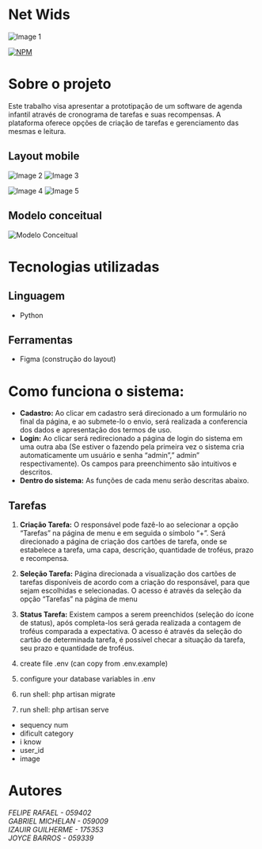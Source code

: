 # Net Wids
![Image 1](imgReadme/logoNetwids.png)

[![NPM](https://img.shields.io/npm/l/react)](https://github.com/devsuperior/sds1-wmazoni/blob/master/LICENSE) 

# Sobre o projeto

Este trabalho visa apresentar a prototipação de um software de agenda infantil através de
cronograma de tarefas e suas recompensas. A plataforma oferece opções de criação de
tarefas e gerenciamento das mesmas e leitura.

## Layout mobile
![Image 2](imgReadme/01.png) ![Image 3](imgReadme/02.png)

![Image 4](imgReadme/03.png) ![Image 5](imgReadme/04.png)

## Modelo conceitual
![Modelo Conceitual](imgReadme/05.png)

# Tecnologias utilizadas

## Linguagem
- Python
## Ferramentas
- Figma (construção do layout)

# Como funciona o sistema:

+ **Cadastro:** Ao clicar em cadastro será direcionado a um formulário no final da 
página, e ao submete-lo o envio, será realizada a conferencia dos dados e 
apresentação dos termos de uso.
+ **Login:** Ao clicar será redirecionado a página de login do sistema em uma outra 
aba (Se estiver o fazendo pela primeira vez o sistema cria automaticamente um 
usuário e senha “admin”,” admin” respectivamente). Os campos para 
preenchimento são intuitivos e descritos.
+ **Dentro do sistema:** As funções de cada menu serão descritas abaixo.

## Tarefas
1) **Criação Tarefa:** O responsável pode fazê-lo ao selecionar a 
opção “Tarefas” na página de menu e em seguida o símbolo “+”.
Será direcionado a página de criação dos cartões de tarefa, onde 
se estabelece a tarefa, uma capa, descrição, quantidade de 
troféus, prazo e recompensa.

2)  **Seleção Tarefa:** Página direcionada a visualização dos cartões 
de tarefas disponíveis de acordo com a criação do responsável, 
para que sejam escolhidas e selecionadas. O acesso é através 
da seleção da opção “Tarefas” na página de menu

3) **Status Tarefa:** Existem campos a serem preenchidos (seleção 
do ícone de status), após completa-los será gerada realizada a 
contagem de troféus comparada a expectativa. O acesso é 
através da seleção do cartão de determinada tarefa, é possível 
checar a situação da tarefa, seu prazo e quantidade de troféus.

5) create file .env (can copy from .env.example)
6) configure your database variables in .env
7) run shell: php artisan migrate
8) run shell: php artisan serve


+ sequency num
+ dificult category
+ i know
+ user_id
+ image

# Autores

*FELIPE RAFAEL - 059402* <br>
*GABRIEL MICHELAN - 059009* <br>
*IZAUIR GUILHERME - 175353* <br>
*JOYCE BARROS - 059339*
